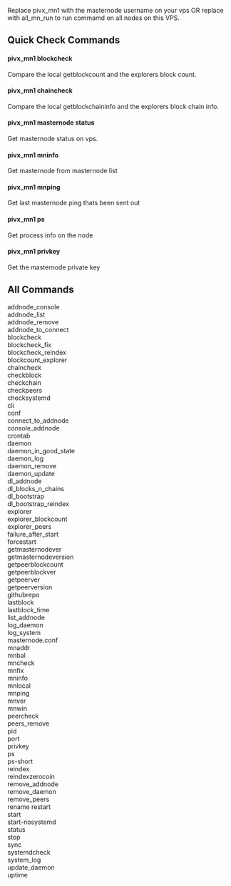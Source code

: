 Replace pivx_mn1 with the masternode username on your vps OR replace with all_mn_run to run commamd on all nodes on this VPS.

## Quick Check Commands
#### pivx_mn1 blockcheck  
Compare the local getblockcount and the explorers block count.

#### pivx_mn1 chaincheck
Compare the local getblockchaininfo and the explorers block chain info.

#### pivx_mn1 masternode status
Get masternode status on vps.

#### pivx_mn1 mninfo
Get masternode from masternode list

#### pivx_mn1 mnping
Get last masternode ping thats been sent out

#### pivx_mn1 ps
Get process info on the node

#### pivx_mn1 privkey
Get the masternode private key

## All Commands 

addnode_console  
addnode_list  
addnode_remove  
addnode_to_connect  
blockcheck  
blockcheck_fix  
blockcheck_reindex  
blockcount_explorer  
chaincheck  
checkblock  
checkchain  
checkpeers  
checksystemd  
cli  
conf  
connect_to_addnode  
console_addnode  
crontab  
daemon  
daemon_in_good_state  
daemon_log  
daemon_remove  
daemon_update  
dl_addnode  
dl_blocks_n_chains  
dl_bootstrap  
dl_bootstrap_reindex  
explorer  
explorer_blockcount  
explorer_peers  
failure_after_start  
forcestart  
getmasternodever  
getmasternodeversion  
getpeerblockcount  
getpeerblockver  
getpeerver  
getpeerversion  
githubrepo  
lastblock  
lastblock_time  
list_addnode  
log_daemon  
log_system  
masternode.conf  
mnaddr  
mnbal  
mncheck  
mnfix  
mninfo  
mnlocal  
mnping  
mnver  
mnwin  
peercheck  
peers_remove  
pid  
port  
privkey  
ps  
ps-short  
reindex  
reindexzerocoin  
remove_addnode  
remove_daemon  
remove_peers  
rename restart  
start  
start-nosystemd  
status  
stop  
sync  
systemdcheck  
system_log  
update_daemon  
uptime  
